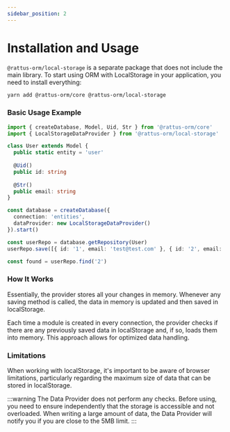 ```yaml
---
sidebar_position: 2
---
```


# Installation and Usage

`@rattus-orm/local-storage` is a separate package that does not include the main library. To start
using ORM with LocalStorage in your application, you need to install everything:
```bash
yarn add @rattus-orm/core @rattus-orm/local-storage
```

### Basic Usage Example
```typescript
import { createDatabase, Model, Uid, Str } from '@rattus-orm/core'
import { LocalStorageDataProvider } from '@rattus-orm/local-storage'

class User extends Model {
  public static entity = 'user'
  
  @Uid()
  public id: string
  
  @Str()
  public email: string
}

const database = createDatabase({
  connection: 'entities',
  dataProvider: new LocalStorageDataProvider()
}).start()

const userRepo = database.getRepository(User)
userRepo.save([{ id: '1', email: 'test@test.com' }, { id: '2', email: 'test2@test.com' }])

const found = userRepo.find('2')
```

### How It Works
Essentially, the provider stores all your changes in memory. Whenever any saving method is called, the data in memory is updated and then saved in localStorage.

Each time a module is created in every connection, the provider checks if there are any previously saved data in localStorage and, if so, loads them into memory. This approach allows for optimized data handling.

### Limitations
When working with localStorage, it's important to be aware of browser limitations, particularly regarding the maximum size of data that can be stored in localStorage.

:::warning
The Data Provider does not perform any checks. Before using, you need to ensure independently that the storage is accessible and not overloaded.
When writing a large amount of data, the Data Provider will notify you if you are close to the 5MB limit.
:::

